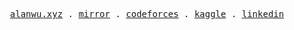 <p align="center">
  <samp>
    <a href="https://alanwu.xyz">alanwu.xyz</a> .
    <a href="https://mirror.xyz/0xF671BA90135D4a1323e62823f3FF2ABc3dC063a5">mirror</a> .
    <a href="https://codeforces.com/profile/IDlOT">codeforces</a> .
    <a href="https://www.kaggle.com/idiott">kaggle</a> .
    <a href="https://www.linkedin.com/in/lunw1024/">linkedin</a>
  </samp>
</p>
